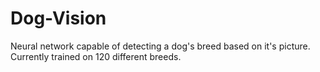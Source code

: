 # Dog-Vision
Neural network capable of detecting a dog's breed based on it's picture. Currently trained on 120 different breeds.
